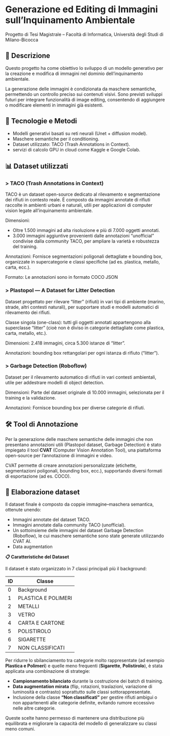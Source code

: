 # Generazione ed Editing di Immagini sull’Inquinamento Ambientale

Progetto di Tesi Magistrale – Facoltà di Informatica, Università degli Studi di Milano-Bicocca

## 📖 Descrizione

Questo progetto ha come obiettivo lo sviluppo di un modello generativo per la creazione e modifica di immagini nel dominio dell’inquinamento ambientale.

La generazione delle immagini è condizionata da maschere semantiche, permettendo un controllo preciso sui contenuti visivi. Sono previsti sviluppi futuri per integrare funzionalità di image editing, consentendo di aggiungere o modificare elementi in immagini già esistenti.

## 🧰 Tecnologie e Metodi

- Modelli generativi basati su reti neurali (Unet + diffusion model).
- Maschere semantiche per il conditioning.
- Dataset utilizzato: TACO (Trash Annotations in Context).
- servizi di calcolo GPU in cloud come Kaggle e Google Colab.

## 📊 Dataset utilizzati

### > TACO (Trash Annotations in Context)

TACO è un dataset open-source dedicato al rilevamento e segmentazione dei rifiuti in contesto reale. È composto da immagini annotate di rifiuti raccolte in ambienti urbani e naturali, utili per applicazioni di computer vision legate all’inquinamento ambientale.

Dimensioni: 
-  Oltre 1.500 immagini ad alta risoluzione e più di 7.000 oggetti annotati.
-  3.000 immagini aggiuntive provenienti dalle annotazioni “unofficial” condivise dalla community TACO, per ampliare la varietà e robustezza del training.

Annotazioni: Fornisce segmentazioni poligonali dettagliate e bounding box, organizzate in supercategorie e classi specifiche (ad es. plastica, metallo, carta, ecc.).

Formato: Le annotazioni sono in formato COCO JSON

### > Plastopol — A Dataset for Litter Detection
Dataset progettato per rilevare “litter” (rifiuti) in vari tipi di ambiente (marino, strade, altri contesti naturali), per supportare studi e modelli automatici di rilevamento dei rifiuti.

Classe singola (one-class): tutti gli oggetti annotati appartengono alla superclasse “litter” (cioè non è diviso in categorie dettagliate come plastica, carta, metallo, etc.).

Dimensioni: 2.418 immagini, circa 5.300 istanze di “litter”.

Annotazioni: bounding box rettangolari per ogni istanza di rifiuto (“litter”).

### > Garbage Detection (Roboflow)
Dataset per il rilevamento automatico di rifiuti in vari contesti ambientali, utile per addestrare modelli di object detection.

Dimensioni: Parte del dataset originale di 10.000 immagini, selezionata per il training e la validazione.

Annotazioni: Fornisce bounding box per diverse categorie di rifiuti.

## 🛠️ Tool di Annotazione

Per la generazione delle maschere semantiche delle immagini che non presentano annotazioni utili (Plastopol dataset, Garbage Detection) è stato impiegato il tool **CVAT** (Computer Vision Annotation Tool), una piattaforma open-source per l’annotazione di immagini e video.

CVAT permette di creare annotazioni personalizzate (etichette, segmentazioni poligonali, bounding box, ecc.), supportando diversi formati di esportazione (ad es. COCO).

## 🧹 Elaborazione dataset
Il dataset finale è composto da coppie immagine–maschera semantica, ottenute unendo:

- Immagini annotate del dataset TACO.
- Immagini annotate dalla community TACO (unofficial).
- Un sottoinsieme delle immagini del dataset Garbage Detection (Roboflow), le cui maschere semantiche sono state generate utilizzando CVAT AI.
- Data augmentation

**📋 Caratteristiche del Dataset**

Il dataset è stato organizzato in 7 classi principali più il background:

<div align="center">
  
  | ID  | Classe               |  
  |-----|---------------------|  
  | 0   | Background          |  
  | 1   | PLASTICA E POLIMERI |  
  | 2   | METALLI             |  
  | 3   | VETRO               |  
  | 4   | CARTA E CARTONE     |  
  | 5   | POLISTIROLO         |  
  | 6   | SIGARETTE           |  
  | 7   | NON CLASSIFICATI    |  
  
</div>

Per ridurre lo sbilanciamento tra categorie molto rappresentate (ad esempio **Plastica e Polimeri**) e quelle meno frequenti (**Sigarette**, **Polistirolo**), è stata applicata una combinazione di strategie:  
- **Campionamento bilanciato** durante la costruzione dei batch di training.  
- **Data augmentation mirata** (flip, rotazioni, traslazioni, variazione di luminosità e contrasto) soprattutto sulle classi sottorappresentate.  
- Inclusione della classe **“Non classificati”** per gestire rifiuti ambigui o non appartenenti alle categorie definite, evitando rumore eccessivo nelle altre categorie.  

Queste scelte hanno permesso di mantenere una distribuzione più equilibrata e migliorare la capacità del modello di generalizzare su classi meno comuni.  
